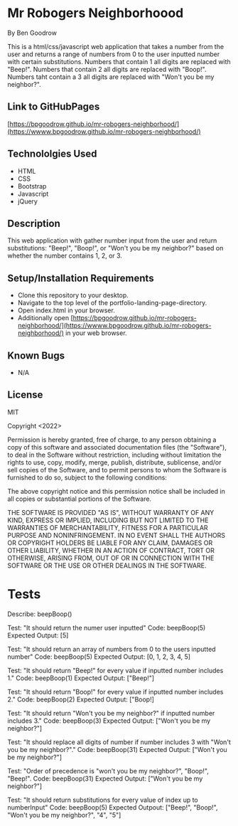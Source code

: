 # Mr Robogers Neighborhoood
By Ben Goodrow

This is a html/css/javascript web application that takes a number from the user and returns a range of numbers from 0 to the user inputted number with certain substitutions. Numbers that contain 1 all digits are replaced with "Beep!". Numbers that contain 2 all digits are replaced with "Boop!". Numbers taht contain a 3 all digits are replaced with "Won't you be my neighbor?".

## Link to GitHubPages
[https://bpgoodrow.github.io/mr-robogers-neighborhood/](https://wwww.bpgoodrow.github.io/mr-robogers-neighborhood/)

## Technololgies Used
* HTML
* CSS
* Bootstrap
* Javascript
* jQuery

## Description
This web application with gather number input from the user and return substitutions: "Beep!", "Boop!", or "Won't you be my neighbor?" based on whether the number contains 1, 2, or 3.

## Setup/Installation Requirements
* Clone this repository to your desktop.
* Navigate to the top level of the portfolio-landing-page-directory.
* Open index.html in your browser.
* Additionally open [https://bpgoodrow.github.io/mr-robogers-neighborhood/](https://wwww.bpgoodrow.github.io/mr-robogers-neighborhood/) in your web browser.

## Known Bugs
* N/A

## License
MIT

Copyright <2022> <Benjamin Goodrow>

Permission is hereby granted, free of charge, to any person obtaining a copy of this software and associated documentation files (the "Software"), to deal in the Software without restriction, including without limitation the rights to use, copy, modify, merge, publish, distribute, sublicense, and/or sell copies of the Software, and to permit persons to whom the Software is furnished to do so, subject to the following conditions:

The above copyright notice and this permission notice shall be included in all copies or substantial portions of the Software.

THE SOFTWARE IS PROVIDED "AS IS", WITHOUT WARRANTY OF ANY KIND, EXPRESS OR IMPLIED, INCLUDING BUT NOT LIMITED TO THE WARRANTIES OF MERCHANTABILITY, FITNESS FOR A PARTICULAR PURPOSE AND NONINFRINGEMENT. IN NO EVENT SHALL THE AUTHORS OR COPYRIGHT HOLDERS BE LIABLE FOR ANY CLAIM, DAMAGES OR OTHER LIABILITY, WHETHER IN AN ACTION OF CONTRACT, TORT OR OTHERWISE, ARISING FROM, OUT OF OR IN CONNECTION WITH THE SOFTWARE OR THE USE OR OTHER DEALINGS IN THE SOFTWARE.

# Tests

Describe: beepBoop()

Test: "It should return the numer user inputted"
Code: beepBoop(5)
Expected Output: [5]

Test: "It should return an array of numbers from 0 to the users inputted number"
Code: beepBoop(5)
Expected Output: [0, 1, 2, 3, 4, 5]

Test: "It should return "Beep!" for every value if inputted number includes 1."
Code: beepBoop(1)
Expected Output: ["Beep!"]

Test: "It should return "Boop!" for every value if inputted number includes 2."
Code: beepBoop(2)
Expected Output: ["Boop!]

Test: "It should return "Won't you be my neighbor?" if inputted number includes 3."
Code: beepBoop(3)
Expected Output: ["Won't you be my neighbor?"]

Test: "It should replace all digits of number if number includes 3 with "Won't you be my neighbor?"."
Code: beepBoop(31)
Expected Output: ["Won't you be my neighbor?"]

Test: "Order of precedence is "won't you be my neighbor?", "Boop!", "Beep!".
Code: beepBoop(31)
Expected Output: ["Won't you be my neighbor?"]

Test: "It should return substitutions for every value of index up to numberInput"
Code: beepBoop(5)
Expected Outpout: ["Beep!", "Boop!", "Won't you be my neighbor?", "4", "5"]